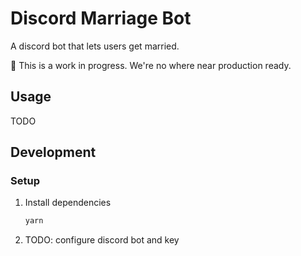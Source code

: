 # Discord Marriage Bot

A discord bot that lets users get married.

:rotating_light: This is a work in progress. We're no where near production
ready.

## Usage

TODO

## Development

### Setup

1.  Install dependencies

    ```sh
    yarn
    ```

1.  TODO: configure discord bot and key
